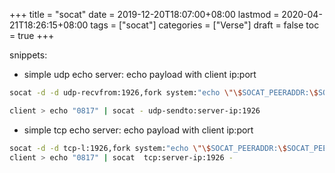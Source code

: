 +++
title = "socat"
date = 2019-12-20T18:07:00+08:00
lastmod = 2020-04-21T18:26:15+08:00
tags = ["socat"]
categories = ["Verse"]
draft = false
toc = true
+++

snippets:

-   simple udp echo server: echo payload with client ip:port

```bash
socat -d -d udp-recvfrom:1926,fork system:"echo \"\$SOCAT_PEERADDR:\$SOCAT_PEERPORT\"; cat"

client > echo "0817" | socat - udp-sendto:server-ip:1926
```

-   simple tcp echo server: echo payload with client ip:port

```bash
socat -d -d tcp-l:1926,fork system:"echo \"\$SOCAT_PEERADDR:\$SOCAT_PEERPORT\"; cat"
client > echo "0817" | socat  tcp:server-ip:1926 -
```